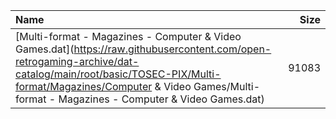 |Name|Size|
|:---|---:|
|[Multi-format - Magazines - Computer & Video Games.dat](https://raw.githubusercontent.com/open-retrogaming-archive/dat-catalog/main/root/basic/TOSEC-PIX/Multi-format/Magazines/Computer & Video Games/Multi-format - Magazines - Computer & Video Games.dat)|91083|
